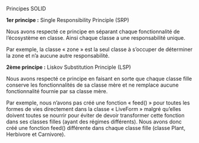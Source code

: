 ﻿Principes SOLID 

**1er principe :** Single Responsibility Principle (SRP) 

Nous avons respecté ce principe en séparant chaque fonctionnalité de l’écosystème en classe. Ainsi chaque classe a une responsabilité unique. 

Par exemple, la classe « zone » est la seul classe à s’occuper de déterminer la zone et n’a aucune autre responsabilité. 

**2ème principe :** Liskov Substitution Principle (LSP)

Nous avons respecté ce principe en faisant en sorte que chaque classe fille conserve les fonctionnalités de sa classe mère et ne remplace aucune fonctionnalité fournie par sa classe mère. 

Par exemple, nous n’avons pas créé une fonction « feed() » pour toutes les formes de vies directement dans la classe « LiveForm » malgré qu’elles doivent toutes se nourrir pour éviter de devoir transformer cette fonction dans ses classes filles (ayant des régimes différents). Nous avons donc créé une fonction feed() différente dans chaque classe fille (classe Plant, Herbivore et Carnivore). 
